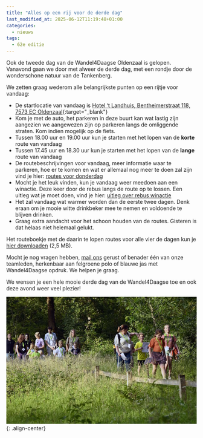 ```yaml
---
title: "Alles op een rij voor de derde dag"
last_modified_at: 2025-06-12T11:19:48+01:00
categories:
  - nieuws
tags:
  - 62e editie
---
```


Ook de tweede dag van de Wandel4Daagse Oldenzaal is gelopen. Vanavond gaan we door met alweer de derde dag, met een rondje door de wonderschone natuur van de Tankenberg.  

We zetten graag wederom alle belangrijkste punten op een rijtje voor vandaag:  

- De startlocatie van vandaag is [Hotel ‘t Landhuis, Bentheimerstraat 118, 7573 EC Oldenzaal](https://goo.gl/maps/nwD1usgUDQnt8hvPA){:target="_blank"}
- Kom je met de auto, het parkeren in deze buurt kan wat lastig zijn aangezien we aangewezen zijn op parkeren langs de omliggende straten. Kom indien mogelijk op de fiets.
- Tussen 18.00 uur en 19.00 uur kun je starten met het lopen van de **korte** route van vandaag
- Tussen 17.45 uur en 18.30 uur kun je starten met het lopen van de **lange** route van vandaag
- De routebeschrijvingen voor vandaag, meer informatie waar te parkeren, hoe er te komen en wat er allemaal nog meer te doen zal zijn vind je hier: [routes voor donderdag](/routes/donderdag)
- Mocht je het leuk vinden, kun je vandaag weer meedoen aan een winactie. Deze keer door de rebus langs de route op te lossen. Een uitleg wat je moet doen, vind je hier: [uitleg over rebus winactie](/winacties/rebus)
- Het zal vandaag wat warmer worden dan de eerste twee dagen. Denk eraan om je mooie witte drinkbeker mee te nemen en voldoende te blijven drinken.
- Graag extra aandacht voor het schoon houden van de routes. Gisteren is dat helaas niet helemaal gelukt.

Het routeboekje met de daarin te lopen routes voor alle vier de dagen kun je [hier downloaden](/assets/routes/Routeboekje2025.pdf) (2,5 MB).  

Mocht je nog vragen hebben, [mail ons](mailto:info@wandel4daagseoldenzaal.nl) gerust of benader één van onze teamleden, herkenbaar aan felgroene polo of blauwe jas met Wandel4Daagse opdruk. We helpen je graag.  

We wensen je een hele mooie derde dag van de Wandel4Daagse toe en ook deze avond weer veel plezier!  

![Foto uit de donderdag route](/assets/images/news/2025/donderdag.jpg){: .align-center}  